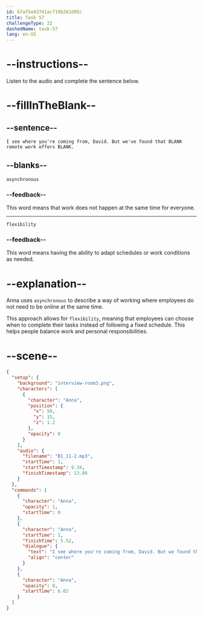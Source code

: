 ```yaml
---
id: 67af5e43741ac719b261d95c
title: Task 57
challengeType: 22
dashedName: task-57
lang: en-US
---
```


<!-- (Audio) Anna: I see where you're coming from, David. But we've found that asynchronous remote work offers flexibility. -->

# --instructions--

Listen to the audio and complete the sentence below.

# --fillInTheBlank--

## --sentence--

`I see where you're coming from, David. But we've found that BLANK remote work offers BLANK.`

## --blanks--

`asynchronous`

### --feedback--

This word means that work does not happen at the same time for everyone.

---

`flexibility`

### --feedback--

This word means having the ability to adapt schedules or work conditions as needed.

# --explanation--

Anna uses `asynchronous` to describe a way of working where employees do not need to be online at the same time.

This approach allows for `flexibility`, meaning that employees can choose when to complete their tasks instead of following a fixed schedule. This helps people balance work and personal responsibilities.

# --scene--

```json
{
  "setup": {
    "background": "interview-room3.png",
    "characters": [
      {
        "character": "Anna",
        "position": {
          "x": 50,
          "y": 15,
          "z": 1.2
        },
        "opacity": 0
      }
    ],
    "audio": {
      "filename": "B1_11-2.mp3",
      "startTime": 1,
      "startTimestamp": 9.34,
      "finishTimestamp": 13.86
    }
  },
  "commands": [
    {
      "character": "Anna",
      "opacity": 1,
      "startTime": 0
    },
    {
      "character": "Anna",
      "startTime": 1,
      "finishTime": 5.52,
      "dialogue": {
        "text": "I see where you're coming from, David. But we found that asynchronous remote work offers flexibility.",
        "align": "center"
      }
    },
    {
      "character": "Anna",
      "opacity": 0,
      "startTime": 6.02
    }
  ]
}
```
